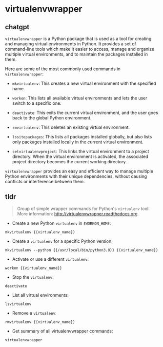 # virtualenvwrapper 
## chatgpt 
`virtualenvwrapper` is a Python package that is used as a tool for creating and managing virtual environments in Python. It provides a set of command-line tools which make it easier to access, manage and organize multiple virtual environments, and to maintain the packages installed in them.

Here are some of the most commonly used commands in `virtualenvwrapper`:

- `mkvirtualenv`: This creates a new virtual environment with the specified name.

- `workon`: This lists all available virtual environments and lets the user switch to a specific one. 

- `deactivate`: This exits the current virtual environment, and the user goes back to the global Python environment.

- `rmvirtualenv`: This deletes an existing virtual environment.

- `lssitepackages`: This lists all packages installed globally, but also lists only packages installed locally in the current virtual environment.

- `setvirtualenvproject`: This links the virtual environment to a project directory. When the virtual environment is activated, the associated project directory becomes the current working directory.

`virtualenvwrapper` provides an easy and efficient way to manage multiple Python environments with their unique dependencies, without causing conflicts or interference between them. 

## tldr 
 
> Group of simple wrapper commands for Python's `virtualenv` tool.
> More information: <http://virtualenvwrapper.readthedocs.org>.

- Create a new Python `virtualenv` in `$WORKON_HOME`:

`mkvirtualenv {{virtualenv_name}}`

- Create a `virtualenv` for a specific Python version:

`mkvirtualenv --python {{/usr/local/bin/python3.8}} {{virtualenv_name}}`

- Activate or use a different `virtualenv`:

`workon {{virtualenv_name}}`

- Stop the `virtualenv`:

`deactivate`

- List all virtual environments:

`lsvirtualenv`

- Remove a `virtualenv`:

`rmvirtualenv {{virtualenv_name}}`

- Get summary of all virtualenvwrapper commands:

`virtualenvwrapper`
